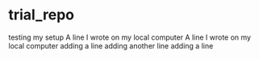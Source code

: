 # trial_repo
testing my setup
A line I wrote on my local computer
A line I wrote on my local computer
adding a line
adding another line
adding a line
